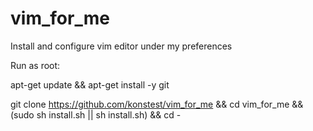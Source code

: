 # vim_for_me
Install and configure vim editor under my preferences

Run as root:

apt-get update && apt-get install -y git 

git clone https://github.com/konstest/vim_for_me && cd vim_for_me && (sudo sh install.sh || sh install.sh) && cd -
